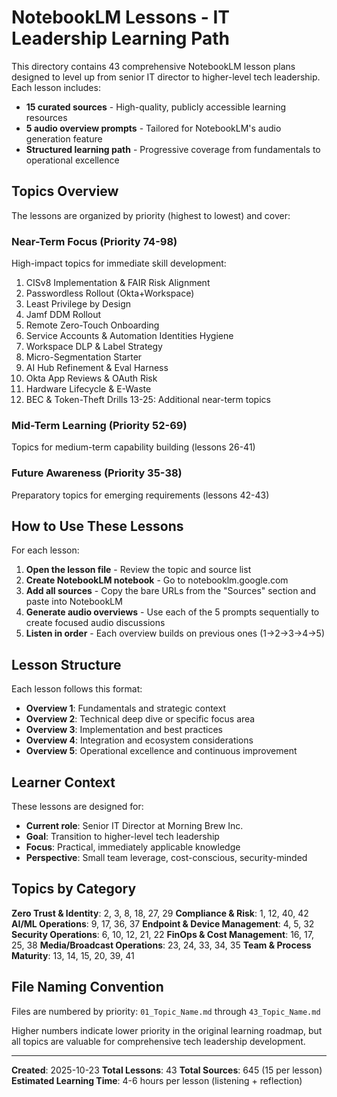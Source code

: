 # NotebookLM Lessons - IT Leadership Learning Path

This directory contains 43 comprehensive NotebookLM lesson plans designed to level up from senior IT director to higher-level tech leadership. Each lesson includes:

- **15 curated sources** - High-quality, publicly accessible learning resources
- **5 audio overview prompts** - Tailored for NotebookLM's audio generation feature
- **Structured learning path** - Progressive coverage from fundamentals to operational excellence

## Topics Overview

The lessons are organized by priority (highest to lowest) and cover:

### Near-Term Focus (Priority 74-98)
High-impact topics for immediate skill development:
1. CISv8 Implementation & FAIR Risk Alignment
2. Passwordless Rollout (Okta+Workspace)
3. Least Privilege by Design
4. Jamf DDM Rollout
5. Remote Zero-Touch Onboarding
6. Service Accounts & Automation Identities Hygiene
7. Workspace DLP & Label Strategy
8. Micro-Segmentation Starter
9. AI Hub Refinement & Eval Harness
10. Okta App Reviews & OAuth Risk
11. Hardware Lifecycle & E-Waste
12. BEC & Token-Theft Drills
13-25: Additional near-term topics

### Mid-Term Learning (Priority 52-69)
Topics for medium-term capability building (lessons 26-41)

### Future Awareness (Priority 35-38)
Preparatory topics for emerging requirements (lessons 42-43)

## How to Use These Lessons

For each lesson:

1. **Open the lesson file** - Review the topic and source list
2. **Create NotebookLM notebook** - Go to notebooklm.google.com
3. **Add all sources** - Copy the bare URLs from the "Sources" section and paste into NotebookLM
4. **Generate audio overviews** - Use each of the 5 prompts sequentially to create focused audio discussions
5. **Listen in order** - Each overview builds on previous ones (1→2→3→4→5)

## Lesson Structure

Each lesson follows this format:

- **Overview 1**: Fundamentals and strategic context
- **Overview 2**: Technical deep dive or specific focus area
- **Overview 3**: Implementation and best practices
- **Overview 4**: Integration and ecosystem considerations
- **Overview 5**: Operational excellence and continuous improvement

## Learner Context

These lessons are designed for:
- **Current role**: Senior IT Director at Morning Brew Inc.
- **Goal**: Transition to higher-level tech leadership
- **Focus**: Practical, immediately applicable knowledge
- **Perspective**: Small team leverage, cost-conscious, security-minded

## Topics by Category

**Zero Trust & Identity**: 2, 3, 8, 18, 27, 29
**Compliance & Risk**: 1, 12, 40, 42
**AI/ML Operations**: 9, 17, 36, 37
**Endpoint & Device Management**: 4, 5, 32
**Security Operations**: 6, 10, 12, 21, 22
**FinOps & Cost Management**: 16, 17, 25, 38
**Media/Broadcast Operations**: 23, 24, 33, 34, 35
**Team & Process Maturity**: 13, 14, 15, 20, 39, 41

## File Naming Convention

Files are numbered by priority: `01_Topic_Name.md` through `43_Topic_Name.md`

Higher numbers indicate lower priority in the original learning roadmap, but all topics are valuable for comprehensive tech leadership development.

---

**Created**: 2025-10-23
**Total Lessons**: 43
**Total Sources**: 645 (15 per lesson)
**Estimated Learning Time**: 4-6 hours per lesson (listening + reflection)
